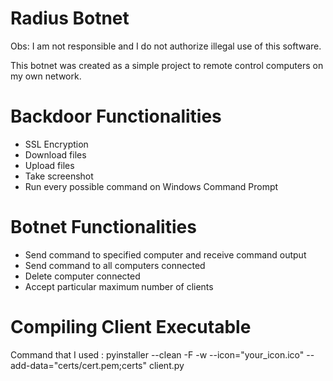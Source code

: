 # Radius Botnet

Obs: I am not responsible and I do not authorize illegal use of this software.

This botnet was created as a simple project to remote control computers on my own network.

# Backdoor Functionalities

 - SSL Encryption
 - Download files
 - Upload files
 - Take screenshot
 - Run every possible command on Windows Command Prompt
 

# Botnet Functionalities

  - Send command to specified computer and receive command output
  - Send command to all computers connected
  - Delete computer connected
  - Accept particular maximum number of clients

# Compiling Client Executable
  Command that I used : pyinstaller --clean -F -w --icon="your_icon.ico" --add-data="certs/cert.pem;certs" client.py
  
